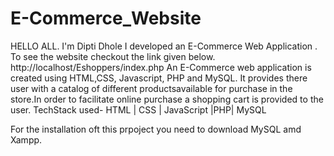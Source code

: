 # E-Commerce_Website
HELLO ALL. I'm Dipti Dhole
I developed an E-Commerce Web Application . To see the website checkout the link given below. 
http://localhost/Eshoppers/index.php
An E-Commerce web application is created using HTML,CSS, Javascript, PHP and MySQL. It provides there user with a catalog of different productsavailable for purchase in the store.In order to facilitate online purchase a shopping cart is
provided to the user.
TechStack used- HTML | CSS | JavaScript |PHP| MySQL

For the installation oft this prpoject you need to download MySQL amd Xampp.
